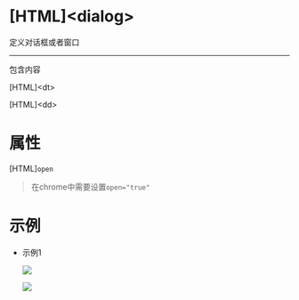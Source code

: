 # \[HTML]\<dialog>

定义对话框或者窗口

***

包含内容

\[HTML]\<dt>

\[HTML]\<dd>



# 属性

\[HTML]`open`

> 在chrome中需要设置`open="true"`





# 示例

-   示例1

    ![](../image/image_kGYbOzkG7K.png)

    ![](../image/image_-39_Lptllp.png)
